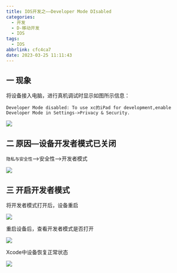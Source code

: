 ```yaml
---
title: IOS开发之——Developer Mode DIsabled
categories:
  - 开发
  - D-移动开发
  - IOS
tags:
  - IOS
abbrlink: cfc4ca7
date: 2023-03-25 11:11:43
---
```

## 一 现象

将设备接入电脑，进行真机调试时显示如图所示信息：

```
Developer Mode disabled: To use xc的iPad for development,enable Developer Mode in Settings->Privacy & Security.
```

![][1]

<!--more-->

## 二 原因—设备开发者模式已关闭

`隐私与安全性`——>安全性——>开发者模式

![][2]

## 三 开启开发者模式

将开发者模式打开后，设备重启

![][3]

重启设备后，查看开发者模式是否打开

![][4]

Xcode中设备恢复正常状态

![][5]


[1]:https://raw.githubusercontent.com/PGzxc/CDN/master/blog-ios/ios-disable-view.png
[2]:https://raw.githubusercontent.com/PGzxc/CDN/master/blog-ios/ios-disable-ipad-developer-disabled.png
[3]:https://raw.githubusercontent.com/PGzxc/CDN/master/blog-ios/ios-disable-ipad-developer-reset.png
[4]:https://raw.githubusercontent.com/PGzxc/CDN/master/blog-ios/ios-disable-ipad-developer-enabled.png
[5]:https://raw.githubusercontent.com/PGzxc/CDN/master/blog-ios/ios-disable-enable-view.png